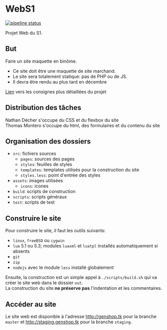 # WebS1
[![pipeline status](https://forge.univ-lyon1.fr/Montecher/WebS1/badges/master/pipeline.svg)](https://forge.univ-lyon1.fr/Montecher/WebS1/commits/master)


Projet Web du S1.

## But
Faire un site maquette en binôme.
- Ce site doit être une maquette de site marchand.  
- Le site sera totalement statique: pas de PHP ou de JS.  
- Il devra être rendu au plus tard en décembre 

[Lien](https://perso.liris.cnrs.fr/pierre-antoine.champin/enseignement/intro-web/projet.html) vers les consignes plus détaillées du projet  

## Distribution des tâches
Nathan Décher s'occupe du CSS et du flexbox du site  
Thomas Montero s'occupe du html, des formulaires et du contenu du site  

## Organisation des dossiers
- `src`: fichiers sources
	- `pages`: sources des pages
	- `styles`: feuilles de styles
	- `templates`: templates utilisés pour la construction du site
	- `styles.less`: point d'entrée des styles
- `assets`: images utilisées
	- `icons`: icones
- `build`: scripts de construction
- `scripts`: scripts généraux
- `test`: scripts de test

## Construire le site
Pour construire le site, il faut les outils suivants:
- `linux`, `freeBSD` ou `cygwin`
- `lua` 5.1 ou 5.3; modules `luaxml` et `luatpl` installés automatiquement si absents
- `git`
- `zip`
- `nodejs` avec le module `less` installé globalement

Ensuite, la construction est un simple appel à `./scripts/build.sh` qui va créer le site web dans le dossier `out`.  
La construction du site **ne préserve pas** l'indentation et les commentaires.  

## Accéder au site
Le site web est disponible à l'adresse <http://genshop.tk> pour la branche `master` et <http://staging.genshop.tk> pour la branche `staging`.


